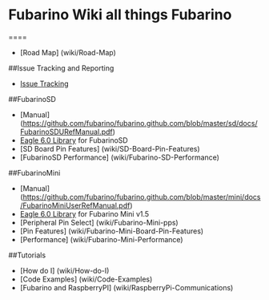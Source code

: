 # Fubarino Wiki all things Fubarino
====
* [Road Map] (wiki/Road-Map)

##Issue Tracking and Reporting
* [Issue Tracking](https://github.com/fubarino/fubarino.github.com/issues) 

##FubarinoSD
* [Manual] (https://github.com/fubarino/fubarino.github.com/blob/master/sd/docs/FubarinoSDURefManual.pdf)
* [Eagle 6.0 Library](https://github.com/EmbeddedMan/SchmalzHausEagleLibs) for FubarinoSD
* [SD Board Pin Features] (wiki/SD-Board-Pin-Features)
* [FubarinoSD Performance] (wiki/Fubarino-SD-Performance)

##FubarinoMini
* [Manual] (https://github.com/fubarino/fubarino.github.com/blob/master/mini/docs/FubarinoMiniUserRefManual.pdf)
* [Eagle 6.0 Library](https://github.com/fubarino/fubarino.github.com/blob/master/mini/v15) for Fubarino Mini v1.5
* [Peripheral Pin Select] (wiki/Fubarino-Mini-pps)
* [Pin Features] (wiki/Fubarino-Mini-Board-Pin-Features)
* [Performance] (wiki/Fubarino-Mini-Performance)

##Tutorials
* [How do I] (wiki/How-do-I)
* [Code Examples] (wiki/Code-Examples)
* [Fubarino and RaspberryPI] (wiki/RaspberryPi-Communications)
